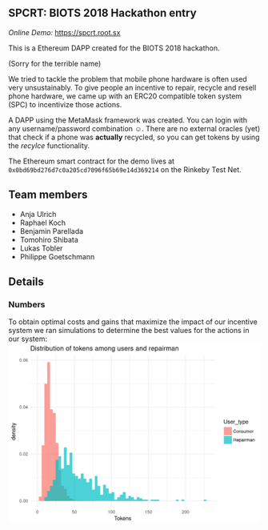 ## SPCRT: BIOTS 2018 Hackathon entry

*Online Demo:* https://spcrt.root.sx

This is a Ethereum DAPP created for the BIOTS 2018 hackathon.

(Sorry for the terrible name)

We tried to tackle the problem that mobile phone hardware is often used very unsustainably.
To give people an incentive to repair, recycle and resell phone hardware,
we came up with an ERC20 compatible token system (SPC) to incentivize those actions.

A DAPP using the MetaMask framework was created. You can login with any username/password combination ☺.
There are no external oracles (yet) that check if a phone was __actually__ recycled,
so you can get tokens by using the *recylce* functionality.

The Ethereum smart contract for the demo lives at `0x0bd69bd276d7c0a205cd7096f65b69e14d369214` on the Rinkeby Test Net.

## Team members

- Anja Ulrich
- Raphael Koch
- Benjamin Parellada
- Tomohiro Shibata
- Lukas Tobler
- Philippe Goetschmann

## Details

### Numbers
To obtain optimal costs and gains that maximize the impact of our incentive system we ran simulations to determine the best values for the actions in our system:
![graph showing economic distribution after simulation](./pictures/graph.png "Economic Distribution")


